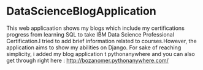 # DataScienceBlogApplication
This web applicaation shows my blogs which include my certifications progress from learning SQL to take IBM Data Science Professional Certification.I tried to add  brief information related to courses.However, the application aims to show  my abilities  on Django. 
For sake of reaching simplicity, i added my blog application t pythonanywhere and you can also get through right here : http://bozanomer.pythonanywhere.com/
